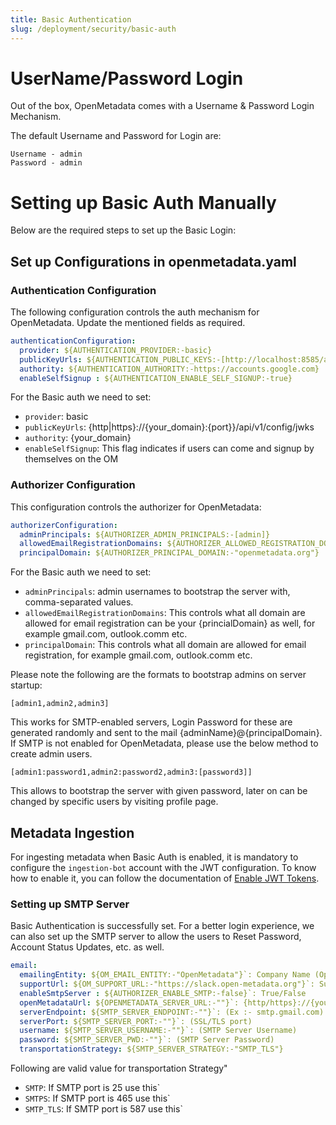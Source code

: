 ```yaml
---
title: Basic Authentication
slug: /deployment/security/basic-auth
---
```


# UserName/Password Login

Out of the box, OpenMetadata comes with a Username & Password Login Mechanism.

The default Username and Password for Login are:

```commandline
Username - admin
Password - admin
```

# Setting up Basic Auth Manually

Below are the required steps to set up the Basic Login:

## Set up Configurations in openmetadata.yaml

### Authentication Configuration

The following configuration controls the auth mechanism for OpenMetadata. Update the mentioned fields as required.

```yaml
authenticationConfiguration:
  provider: ${AUTHENTICATION_PROVIDER:-basic}
  publicKeyUrls: ${AUTHENTICATION_PUBLIC_KEYS:-[http://localhost:8585/api/v1/config/jwks]}
  authority: ${AUTHENTICATION_AUTHORITY:-https://accounts.google.com}
  enableSelfSignup : ${AUTHENTICATION_ENABLE_SELF_SIGNUP:-true}
```

For the Basic auth we need to set:
 
-  `provider`: basic
-  `publicKeyUrls`: {http|https}://{your_domain}:{port}}/api/v1/config/jwks
-  `authority`: {your_domain}
-  `enableSelfSignup`: This flag indicates if users can come and signup by themselves on the OM

### Authorizer Configuration

This configuration controls the authorizer for OpenMetadata:

```yaml
authorizerConfiguration:
  adminPrincipals: ${AUTHORIZER_ADMIN_PRINCIPALS:-[admin]}
  allowedEmailRegistrationDomains: ${AUTHORIZER_ALLOWED_REGISTRATION_DOMAIN:-["all"]}
  principalDomain: ${AUTHORIZER_PRINCIPAL_DOMAIN:-"openmetadata.org"}
```

For the Basic auth we need to set:

- `adminPrincipals`: admin usernames to bootstrap the server with, comma-separated values.
- `allowedEmailRegistrationDomains`: This controls what all domain are allowed for email registration can be your {princialDomain} as well, for example gmail.com, outlook.comm etc.
- `principalDomain`: This controls what all domain are allowed for email registration, for example gmail.com, outlook.comm etc.

<Note>

Please note the following are the formats to bootstrap admins on server startup:

`[admin1,admin2,admin3]` 

This works for SMTP-enabled servers, Login Password for these are generated randomly and sent to the mail {adminName}@{principalDomain}. 
If SMTP is not enabled for OpenMetadata, please use the below method to create admin users.

`[admin1:password1,admin2:password2,admin3:[password3]]` 

This allows to bootstrap the server with given password, later on can be changed by specific users by visiting profile page.

</Note>

## Metadata Ingestion

For ingesting metadata when Basic Auth is enabled, it is mandatory to configure the `ingestion-bot` account with the JWT 
configuration. To know how to enable it, you can follow the documentation of [Enable JWT Tokens](/deployment/security/enable-jwt-tokens).


### Setting up SMTP Server

Basic Authentication is successfully set. For a better login experience, we can also set up the SMTP server to allow the 
users to Reset Password, Account Status Updates, etc. as well.

```yaml
email:
  emailingEntity: ${OM_EMAIL_ENTITY:-"OpenMetadata"}`: Company Name (Optional)
  supportUrl: ${OM_SUPPORT_URL:-"https://slack.open-metadata.org"}`: SupportUrl (Optional)
  enableSmtpServer : ${AUTHORIZER_ENABLE_SMTP:-false}`: True/False
  openMetadataUrl: ${OPENMETADATA_SERVER_URL:-""}`: {http/https}://{your_domain}
  serverEndpoint: ${SMTP_SERVER_ENDPOINT:-""}`: (Ex :- smtp.gmail.com)
  serverPort: ${SMTP_SERVER_PORT:-""}`: (SSL/TLS port)
  username: ${SMTP_SERVER_USERNAME:-""}`: (SMTP Server Username)
  password: ${SMTP_SERVER_PWD:-""}`: (SMTP Server Password)
  transportationStrategy: ${SMTP_SERVER_STRATEGY:-"SMTP_TLS"}
```

<Note>

Following are valid value for transportation Strategy"

- `SMTP`: If SMTP port is 25 use this`
- `SMTPS`: If SMTP port is 465 use this`
- `SMTP_TLS`: If SMTP port is 587 use this`

</Note>